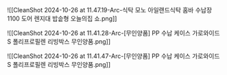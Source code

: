 ![[CleanShot 2024-10-26 at 11.47.19-Arc-식탁  모노 아일랜드식탁 홈바 수납장 1100 도어 렌지대 밥솥형  오늘의집 쇼.png]]



![[CleanShot 2024-10-26 at 11.41.28-Arc-[무인양품] PP 수납 케이스 가로와이드 S 폴리프로필렌 리빙박스  무인양품.png]]



![[CleanShot 2024-10-26 at 11.41.47-Arc-[무인양품] PP 수납 케이스 가로와이드 S 폴리프로필렌 리빙박스  무인양품.png]]